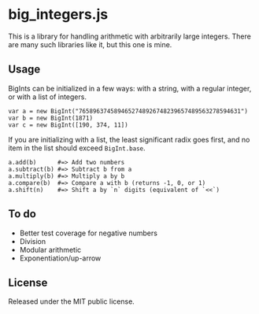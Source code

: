 # big\_integers.js

This is a library for handling arithmetic with arbitrarily large integers.
There are many such libraries like it, but this one is mine.

## Usage

BigInts can be initialized in a few ways: with a string, with a regular
integer, or with a list of integers.

    var a = new BigInt("7658963745894652748926748239657489563278594631")
    var b = new BigInt(1871)
    var c = new BigInt([190, 374, 11])

If you are initializing with a list, the least significant radix goes first,
and no item in the list should exceed `BigInt.base`.

    a.add(b)      #=> Add two numbers
    a.subtract(b) #=> Subtract b from a
    a.multiply(b) #=> Multiply a by b
    a.compare(b)  #=> Compare a with b (returns -1, 0, or 1)
    a.shift(n)    #=> Shift a by `n` digits (equivalent of `<<`)

## To do

  * Better test coverage for negative numbers
  * Division
  * Modular arithmetic
  * Exponentiation/up-arrow

## License

Released under the MIT public license.
